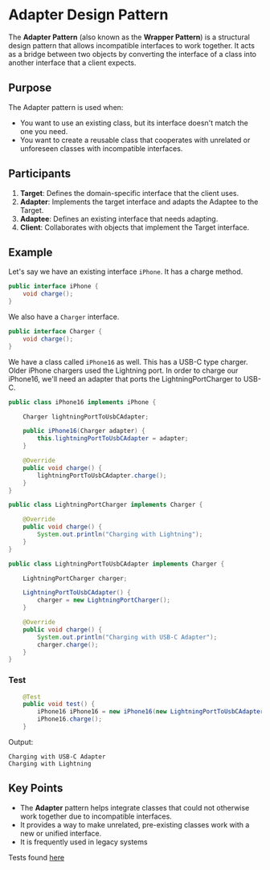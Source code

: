 # Adapter Design Pattern

The **Adapter Pattern** (also known as the **Wrapper Pattern**) is a structural design pattern that allows incompatible interfaces to work together. It acts as a bridge between two objects by converting the interface of a class into another interface that a client expects.

## Purpose

The Adapter pattern is used when:
- You want to use an existing class, but its interface doesn't match the one you need.
- You want to create a reusable class that cooperates with unrelated or unforeseen classes with incompatible interfaces.

## Participants
1. **Target**: Defines the domain-specific interface that the client uses.
2. **Adapter**: Implements the target interface and adapts the Adaptee to the Target.
3. **Adaptee**: Defines an existing interface that needs adapting.
4. **Client**: Collaborates with objects that implement the Target interface.

## Example

Let's say we have an existing interface `iPhone`. It has a charge method.

```java
public interface iPhone {
    void charge();
}
```

We also have a `Charger` interface.

```java
public interface Charger {
    void charge();
}
```
We have a class called `iPhone16` as well. This has a USB-C type charger. Older iPhone chargers used the Lightning port.
In order to charge our iPhone16, we'll need an adapter that ports the LightningPortCharger to USB-C.

```java
public class iPhone16 implements iPhone {

    Charger lightningPortToUsbCAdapter;

    public iPhone16(Charger adapter) {
        this.lightningPortToUsbCAdapter = adapter;
    }

    @Override
    public void charge() {
        lightningPortToUsbCAdapter.charge();
    }
}

public class LightningPortCharger implements Charger {

    @Override
    public void charge() {
        System.out.println("Charging with Lightning");
    }
}

public class LightningPortToUsbCAdapter implements Charger {

    LightningPortCharger charger;

    LightningPortToUsbCAdapter() {
        charger = new LightningPortCharger();
    }

    @Override
    public void charge() {
        System.out.println("Charging with USB-C Adapter");
        charger.charge();
    }
}
```

### Test

```java
    @Test
    public void test() {
        iPhone16 iPhone16 = new iPhone16(new LightningPortToUsbCAdapter());
        iPhone16.charge();
    }
```
Output:
```
Charging with USB-C Adapter
Charging with Lightning
```

## Key Points
- The **Adapter** pattern helps integrate classes that could not otherwise work together due to incompatible interfaces.
- It provides a way to make unrelated, pre-existing classes work with a new or unified interface.
- It is frequently used in legacy systems


Tests found [here](../../../../../src/test/java/structural/adapter)
